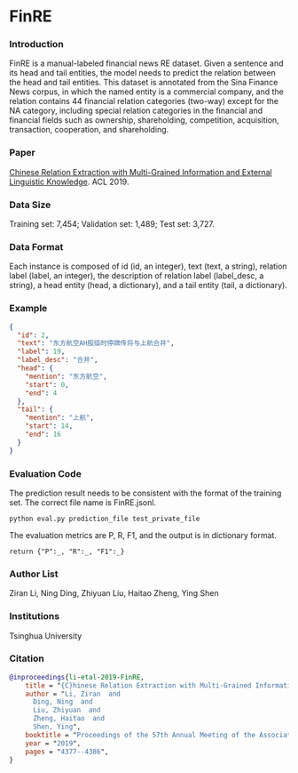 # FinRE

### Introduction
FinRE is a manual-labeled financial news RE dataset. Given a sentence and its head and tail entities, the model needs to predict the relation between the head and tail entities. This dataset is annotated from the Sina Finance News corpus, in which the named entity is a commercial company, and the relation contains 44 financial relation categories (two-way) except for the NA category, including special relation categories in the financial and financial fields such as ownership, shareholding, competition, acquisition, transaction, cooperation, and shareholding.

### Paper
[Chinese Relation Extraction with Multi-Grained Information and External Linguistic Knowledge](https://www.aclweb.org/anthology/P19-1430.pdf). ACL 2019.

### Data Size
Training set: 7,454; Validation set: 1,489; Test set: 3,727.

### Data Format
Each instance is composed of id (id, an integer), text (text, a string), relation label (label, an integer), the description of relation label (label_desc, a string), a head entity (head, a dictionary), and a tail entity (tail, a dictionary).

### Example
```json
{
  "id": 2, 
  "text": "东方航空AH股临时停牌传将与上航合并", 
  "label": 19,
  "label_desc": "合并",
  "head": {
    "mention": "东方航空",
    "start": 0,
    "end": 4
  }, 
  "tail": {
    "mention": "上航", 
    "start": 14, 
    "end": 16
  }
}
```

### Evaluation Code
The prediction result needs to be consistent with the format of the training set.
The correct file name is FinRE.jsonl.
```shell
python eval.py prediction_file test_private_file
```
The evaluation metrics are P, R, F1, and the output is in dictionary format.
```she
return {"P":_, "R":_, "F1":_}
```

### Author List
Ziran Li, Ning Ding, Zhiyuan Liu, Haitao Zheng, Ying Shen

### Institutions
Tsinghua University

### Citation
```bibtex
@inproceedings{li-etal-2019-FinRE,
    title = "{C}hinese Relation Extraction with Multi-Grained Information and External Linguistic Knowledge",
    author = "Li, Ziran  and
      Ding, Ning  and
      Liu, Zhiyuan  and
      Zheng, Haitao  and
      Shen, Ying",
    booktitle = "Proceedings of the 57th Annual Meeting of the Association for Computational Linguistics",
    year = "2019",
    pages = "4377--4386",
}
```


